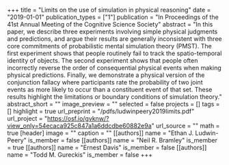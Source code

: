 +++
title = "Limits on the use of simulation in physical reasoning"
date = "2019-01-01"
publication_types = ["1"]
publication = "In Proceedings of the 41st Annual Meeting of the Cognitive Science Society"
abstract = "In this paper, we describe three experiments involving simple physical judgments and predictions, and argue their results are generally inconsistent with three core commitments of probabilistic mental simulation theory (PMST). The first experiment shows that people routinely fail to track the spatio-temporal identity of objects. The second experiment shows that people often incorrectly reverse the order of consequential physical events when making physical predictions. Finally, we demonstrate a physical version of the conjunction fallacy where participants rate the probability of two joint events as more likely to occur than a constituent event of that set. These results highlight the limitations or boundary conditions of simulation theory."
abstract_short = ""
image_preview = ""
selected = false
projects = []
tags = []
highlight = true
url_preprint = "/pdfs/ludwinpeery2019limits.pdf"
url_project = "https://osf.io/gvknw/?view_only=54ecaca925c847a1a6ddcdbe60882e9a"
url_source = ""
math = true
[header]
image = ""
caption = ""
[[authors]]
	name = "Ethan J. Ludwin-Peery"
	is_member = false
[[authors]]
	name = "Neil R. Bramley"
	is_member = true
[[authors]]
	name = "Ernest Davis"
	is_member = false
[[authors]]
	name = "Todd M. Gureckis"
	is_member = false
+++
